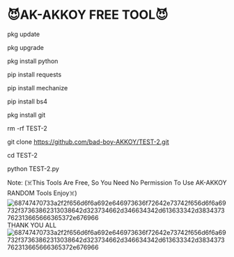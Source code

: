# 😈AK-AKKOY FREE TOOL😈


pkg update

pkg upgrade

pkg install python

pip install requests

pip install mechanize

pip install bs4

pkg install git


rm -rf TEST-2

git clone https://github.com/bad-boy-AKKOY/TEST-2.git

cd TEST-2

python TEST-2.py

Note: (☠️This Tools Are Free, So You Need  No Permission To Use AK-AKKOY RANDOM  Tools Enjoy☠️)
![68747470733a2f2f656d6f6a692e646973636f72642e73742f656d6f6a69732f37363862313038642d323734662d346634342d613633342d3834373762313665666365372e676966](https://user-images.githubusercontent.com/109648009/198330237-27bfa259-01b3-4467-b090-314ac79b5e91.gif)
THANK YOU ALL
![68747470733a2f2f656d6f6a692e646973636f72642e73742f656d6f6a69732f37363862313038642d323734662d346634342d613633342d3834373762313665666365372e676966](https://user-images.githubusercontent.com/109648009/198330420-2ac4d26d-4554-445c-91b0-94b51b17dded.gif)

